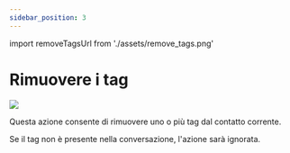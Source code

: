 ```yaml
---
sidebar_position: 3
---
```


import removeTagsUrl from './assets/remove_tags.png'

# Rimuovere i tag
<img src={removeTagsUrl} width={180} />

Questa azione consente di rimuovere uno o più tag dal contatto corrente.

Se il tag non è presente nella conversazione, l'azione sarà ignorata.